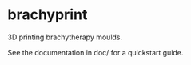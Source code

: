 brachyprint
===========

3D printing brachytherapy moulds.

See the documentation in doc/ for a quickstart guide.

